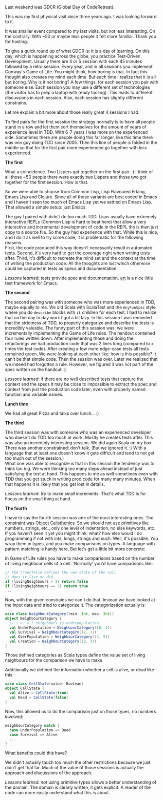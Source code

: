 
Last weekend was GDCR (Global Day of CodeRetreat).

This was my first physical visit since three years ago. I was looking forward to it.

It was smaller event compared to my last visits, but not less interesting. On the contrary. With ~50 or maybe less people it felt more familial. Thank you for hosting.

To give a quick round up of what GDCR is: it is a day of learning. On this day, which is happening across the globe, you practice Test-Driven Development. Usually there are 4 or 5 session with each 45 minutes followed by a retro session. Every year, and in all sessions you implement Conway's Game of Life. You might think, how boring is that. In fact this thought also crosses my mind each time. But each time I realize that it is all but boring. Why is it not boring? A few things: for each session you pair with someone else. Each session you may use a different set of technologies (the visitor has to prep a laptop with ready tooling). This leads to different discussions in each session. Also, each session has slightly different constrains.

Let me explain a bit more about those really great 4 sessions I had:

To find pairs for the first session the strategy normally is to have all people stand in a row and let them sort themselves for the amount of years of experience level in TDD. With 6-7 years I was more on the experienced side. Sometimes there are people doing this far longer, like this time there was one guy doing TDD since 2005. Then this line of people is folded in the middle so that for the first pair more experienced go together with less experienced.

**The first**

What a coincidence. Two Lispers got together on the first pair. :)
I think of all those ~50 people there were exactly two Lispers and those two got together for the first session. How is that.

So we were able to choose from Common Lisp, Lisp Flavoured Erlang, Emacs Lisp and Clojure. Since all of those variants are best coded in Emacs and I haven't seen too much of Emacs Lisp yet we settled on Emacs Lisp. That allowed a simple setup: just Emacs.

The guy I paired with didn't do too much TDD. Lisps usually have extremely interactive REPLs (Common Lisp is hard to beat here) that allow a very interactive and incremental development of code in the REPL the is then just copy to a source file. So the guy had experience with that. While this is nice, and I do it as well to try some code, it is problematic for the following reasons.  
First, the code produced this way doesn't necessarily result in automated tests. Second, it's very hard to get the coverage right when writing tests after. Third, it's difficult to recreate the mind set and the context at the time of writing the production code. All the thoughts are lost which otherwise could be captured in tests as specs and documentation.

_Lessons learned_: tests provide spec and documentation. <a href="https://www.gnu.org/software/emacs/manual/html_mono/ert.html" target="_blank" class="link">ert</a> is a nice little test framework for Emacs.

**The second**

The second pairing was with someone who was more experienced in TDD, maybe equally to me. We did Scala with ScalaTest and the `AnyFunSpec` style where you do `describe` blocks with `it` children for each test. I had to realize that on the day to day work I got a bit lazy. In this session I was reminded that the strictness of TDD, to properly categorize and describe the tests is incredibly valuable.
The funny part of this session was: we were incrementally implementing the Game of Life rules. The handout contained four rules written down. After implementing those and doing the refactorings we had production code that was 2 lines long (compared to x times the test code). After creating a few more edge-case tests all tests remained green. We were looking at each other like: how is this possible? It can't be that simple code. Then the session was over. Later we realized that we indeed had forgotten a rule. However, we figured it was not part of the spec written on the handout. :)

_Lessons learned_: if there are no well described tests that capture the context and the specs it may be close to impossible to extract the spec and context from just the production code later, even with properly named function and variable names.

**Lunch time**

We had all great Pizza and talks over lunch... :)


**The third**

The third session was with someone who was an experienced developer who doesn't do TDD too much at work. Mostly he creates tests after. This was also an incredibly interesting session. We did again Scala on my box. There was another constrained: don't talk. (But we ignored it. :) With a language that at least one doesn't know it gets difficult and tend to not get too much out of the session.)  
What one was able to recognize is that in this session the tendency was to think too big. We were thinking too many steps ahead instead of just satisfying the test at hand. This happens to me as well sometimes even with TDD that you get stuck in writing prod code for many many minutes. When that happens it is likely that you get lost in details.

_Lessons learned_: try to make small increments. That's what TDD is for. Focus on the small thing at hand.

**The fourth**

I have to say the fourth session was one of the most interesting ones. The constraint was <a href="https://williamdurand.fr/2013/06/03/object-calisthenics/" target="_blank" class="link">Object Calisthenics</a>. So we should not use primitives like numbers, strings, etc., only one level of indentation, no else keywords, etc.  
If you haven't seen it yet you might think: what? how else would I do programming if not with ints, longs, strings and such. Well, it's possible. You wrap them in types, and you make comparisons on types. A language with pattern matching is handy here. But let's get a little bit more concrete:

In Game of Life rules you have to make comparisons based on the number of living neighbour cells of a cell. 'Normally' you'd have comparisons like:

```scala
// the true/false defines the new state of the cell.
// does it live or die
if (livingNeighbours < 2) return false
if (livingNeighbours == 3) return true
...
```

Now, with the given constrains we can't do that. Instead we have looked at the input data and tried to categorize it. The categorization actually is:

```scala
case class NeighbourCategory((min: Int, max: Int))
object NeighbourCategory {
  // i.e. < 2 neighbours is underpopulation.
  val UnderPopulation = NeighbourCategory((0, 1))
  val Survival = NeighbourCategory((2, 3))
  val OverPopulation = NeighbourCategory((4, 9))
  val Creation = NeighbourCategory((3, 3))
}
```

Those defined categories as Scala types define the value set of living neighbours for the comparison we have to make.

Additionally we defined the information whether a cell is alive, or dead like this:

```scala
case class CellState(value: Boolean)
object CallState {
  val Alive = CellState(true)
  val Dead = CellState(false)
}
```

Now, this allowed us to do the comparison just on those types, no numbers involved:

```scala
neighbourCategory match {
  case UnderPopulation => Dead
  case Survival => Alive
  ...
}
```

What benefits could this have?

We didn't actually touch too much the other restrictions because we just didn't get that far. Much of the value of those sessions is actually the approach and discussions of the approach.

_Lessons learned_: _not_ using primitive types allows a better understanding of the domain. The domain is clearly written, it gets explicit. A reader of the code can more easily understand what this is about.
